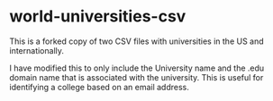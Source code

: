 world-universities-csv
======================
This is a forked copy of two CSV files with universities in the US and internationally.

I have modified this to only include the University name and the .edu domain name that is associated with the university.  This is useful for identifying a college based on an email address.


